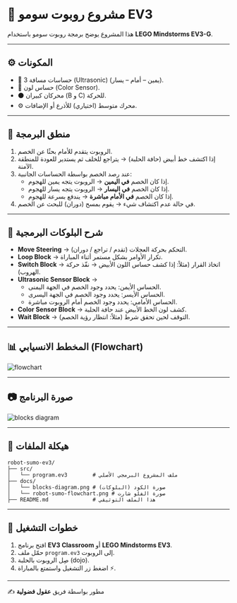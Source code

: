 # 🤖 مشروع روبوت سومو EV3

هذا المشروع يوضح برمجة روبوت سومو باستخدام **LEGO Mindstorms EV3-G**.

---

## ⚙️ المكونات
- 🔵 3 حساسات مسافة (Ultrasonic) (يمين – أمام – يسار).
- 🔴 حساس لون (Color Sensor).
- ⚫ محركان كبيران (B و C) للحركة.
- ⚙️ محرك متوسط (اختياري) للأذرع أو الإضافات.

---

## 🧠 منطق البرمجة
1. الروبوت يتقدم للأمام بحثًا عن الخصم.  
2. إذا اكتشف خط أبيض (حافة الحلبة) → يتراجع للخلف ثم يستدير للعودة للمنطقة الآمنة.  
3. عند رصد الخصم بواسطة الحساسات الجانبية:
   - إذا كان الخصم **في اليمين** → الروبوت يتجه يمين للهجوم.  
   - إذا كان الخصم **في اليسار** → الروبوت يتجه يسار للهجوم.  
   - إذا كان الخصم **في الأمام مباشرة** → يندفع بسرعة للهجوم.  
4. في حالة عدم اكتشاف شيء → يقوم بمسح (دوران) للبحث عن الخصم.  

---

## 🔹 شرح البلوكات البرمجية
- **Move Steering** → التحكم بحركة العجلات (تقدم / تراجع / دوران).  
- **Loop Block** → تكرار الأوامر بشكل مستمر أثناء المباراة.  
- **Switch Block** → اتخاذ القرار (مثلاً: إذا كشف حساس اللون الأبيض → نفّذ حركة الهروب).  
- **Ultrasonic Sensor Block** → 
  - الحساس الأيمن: يحدد وجود الخصم في الجهة اليمنى.  
  - الحساس الأيسر: يحدد وجود الخصم في الجهة اليسرى.  
  - الحساس الأمامي: يحدد وجود الخصم أمام الروبوت مباشرة.  
- **Color Sensor Block** → كشف لون الخط الأبيض عند حافة الحلبة.  
- **Wait Block** → التوقف لحين تحقق شرط (مثلاً: انتظار رؤية الخصم).  

---

## 📊 المخطط الانسيابي (Flowchart)
![flowchart](docs/robot-sumo-flowchart.png)

---

## 📷 صورة البرنامج
![blocks diagram](docs/blocks-diagram.png)

---

## 📂 هيكلة الملفات
```
robot-sumo-ev3/
├── src/
│   └── program.ev3        # ملف المشروع البرمجي الأصلي
├── docs/
│   └── blocks-diagram.png # صورة الكود (البلوكات)
│   └── robot-sumo-flowchart.png # صورة الفلو شارت
├── README.md              # هذا الملف التوثيقي
```

---

## 🚀 خطوات التشغيل
1. افتح برنامج **EV3 Classroom** أو **LEGO Mindstorms EV3**.  
2. حمّل ملف `program.ev3` إلى الروبوت.  
3. صِل الروبوت بالحلبة (dojo).  
4. اضغط زر التشغيل واستمتع بالمباراة ⚡.  

---

✍️ مطور بواسطة فريق **عقول فضولية**
